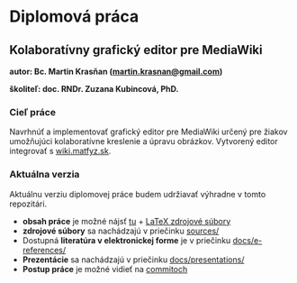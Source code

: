 # Diplomová práca

## Kolaboratívny grafický editor pre MediaWiki

__autor: 		Bc. Martin Krasňan ([martin.krasnan@gmail.com](mailto:martin.krasnan@gmail.com))__

__školiteľ: 	doc. RNDr. Zuzana Kubincová, PhD.__


### Cieľ práce

Navrhnúť a implementovať grafický editor pre MediaWiki 
určený pre žiakov umožňujúci kolaboratívne kreslenie a úpravu obrázkov. 
Vytvorený editor integrovať s [wiki.matfyz.sk](http://wiki.matfyz.sk).

### Aktuálna verzia

Aktuálnu verziu diplomovej práce budem udržiavať výhradne v tomto repozitári.

* __obsah práce__ je možné nájsť [tu](../../tree/master/docs/text/main.pdf) + [LaTeX zdrojové súbory](../../tree/master/docs/text/)
* __zdrojové súbory__ sa nachádzajú v priečinku [sources/](../../tree/master/sources)
* Dostupná __literatúra v elektronickej forme__ je v priečinku [docs/e-references/](../../tree/master/docs/e-references)
* __Prezentácie__ sa nachádzajú v priečinku [docs/presentations/](../../tree/master/docs/presentations)
* __Postup práce__ je možné vidieť na [commitoch](../../commits/master)
